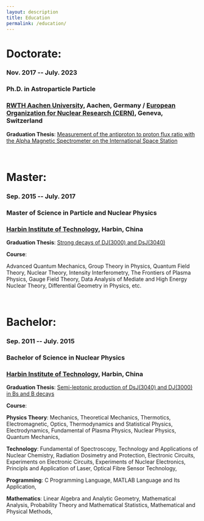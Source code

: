 ```yaml
---
layout: description
title: Education
permalink: /education/
---
```


# Doctorate:
### **Nov. 2017 -- July. 2023**

### **Ph.D. in Astroparticle Particle**

### **[RWTH Aachen University](https://en.wikipedia.org/wiki/RWTH_Aachen_University), Aachen, Germany / [European Organization for Nuclear Research (CERN)](https://en.wikipedia.org/wiki/CERN), Geneva, Switzerland**

**Graduation Thesis**: [Measurement of the antiproton to proton flux ratio with the Alpha Magnetic Spectrometer on the International Space Station](https://publications.rwth-aachen.de/record/960058)

&nbsp;
&nbsp;
&nbsp;

# Master:
### **Sep. 2015 --  July. 2017**

### **Master of Science in Particle and Nuclear Physics**

### **[Harbin Institute of Technology](https://en.wikipedia.org/wiki/Harbin_Institute_of_Technology), Harbin, China**

**Graduation Thesis**: [Strong decays of DJ(3000) and DsJ(3040)](https://journals.aps.org/prd/abstract/10.1103/PhysRevD.97.054002)

**Course**:

Advanced Quantum Mechanics, Group Theory in Physics, Quantum Field Theory, Nuclear Theory, Intensity Interferometry, The Frontiers of Plasma Physics, Gauge Field Theory, Data Analysis of Mediate and High Energy Nuclear Theory, Differential Geometry in Physics, etc.

&nbsp;
&nbsp;
&nbsp;

# Bachelor: 
### **Sep. 2011 --  July. 2015**

### **Bachelor of Science in Nuclear Physics**

### **[Harbin Institute of Technology](https://en.wikipedia.org/wiki/Harbin_Institute_of_Technology), Harbin, China**

**Graduation Thesis**: [Semi-leptonic production of DsJ(3040) and DJ(3000) in Bs and B decays](https://www.worldscientific.com/doi/abs/10.1142/S0217732317500134)

**Course**: 

**Physics Theory**: Mechanics, Theoretical Mechanics, Thermotics, Electromagnetic, Optics, Thermodynamics and Statistical Physics, Electrodynamics, Fundamental of Plasma Physics, Nuclear Physics, Quantum Mechanics, 

**Technology**: Fundamental of Spectroscopy, Technology and Applications of Nuclear Chemistry, Radiation Dosimetry and Protection, Electronic Circuits, Experiments on Electronic Circuits, Experiments of Nuclear Electronics, Principls and Application of Laser, Optical Fibre Sensor Technology,

**Programming**: C Programming Language, MATLAB Language and Its Application, 

**Mathematics**: Linear Algebra and Analytic Geometry, Mathematical Analysis, Probability Theory and Mathematical Statistics, Mathematical and Physical Methods,

